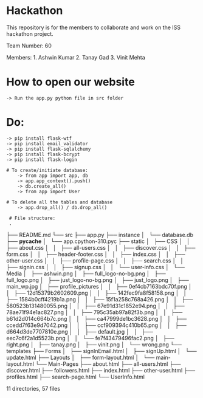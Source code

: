 # Hackathon
This repository is for the members to collaborate and work on the ISS hackathon project.

Team Number: 60

Members:
    1. Ashwin Kumar
    2. Tanay Gad
    3. Vinit Mehta

# How to open our website
    -> Run the app.py python file in src folder

# Do:
    -> pip install flask-wtf
    -> pip install email_validator
    -> pip install flask-sqlalchemy
    -> pip install flask-bcrypt
    -> pip install flask-login

    # To create/initiate database:
        -> from app import app, db
        -> app.app_context().push()
        -> db.create_all()
        -> from app import User

    # To delete all the tables and database
        -> app.drop_all() / db.drop_all()
        
     # File structure:
     .
├── README.md
└── src
    ├── app.py
    ├── instance
    │   └── database.db
    ├── __pycache__
    │   └── app.cpython-310.pyc
    ├── static
    │   ├── CSS
    │   │   ├── about.css
    │   │   ├── all-users.css
    │   │   ├── discover.css
    │   │   ├── form.css
    │   │   ├── header-footer.css
    │   │   ├── index.css
    │   │   ├── other-user.css
    │   │   ├── profile-page.css
    │   │   ├── search.css
    │   │   ├── signin.css
    │   │   ├── signup.css
    │   │   └── user-info.css
    │   └── Media
    │       ├── ashwin.png
    │       ├── full_logo-no-bg.png
    │       ├── full_logo.png
    │       ├── just_logo-no-bg.png
    │       ├── just_logo.png
    │       ├── main_wp.jpg
    │       ├── profile_pictures
    │       │   ├── 0ef4cb7163bdc70f.png
    │       │   ├── 12d15379b2602609.png
    │       │   ├── 142fec9fa8f58158.png
    │       │   ├── 1584b0cff4219b1a.png
    │       │   ├── 15f1a258c768a426.png
    │       │   ├── 580523b131480055.png
    │       │   ├── 67e91d31c1852e94.png
    │       │   ├── 78ae71f94e1ac827.png
    │       │   ├── 795c35ab97a82f3b.png
    │       │   ├── b61d2d014c664b7c.png
    │       │   ├── ca47999de1bc3628.png
    │       │   ├── ccedd7f63e9d7042.png
    │       │   ├── ccf909394c410b65.png
    │       │   ├── d664d3de7707810e.png
    │       │   ├── default.jpg
    │       │   ├── eec7c6f2a1d5523b.png
    │       │   └── fe7f43479496fac2.png
    │       ├── right.png
    │       ├── tanay.png
    │       ├── vinit.png
    │       └── wrong.png
    └── templates
        ├── Forms
        │   ├── signInEmail.html
        │   ├── signUp.html
        │   └── update.html
        ├── Layouts
        │   ├── form-layout.html
        │   └── main-layout.html
        └── Main-Pages
            ├── about.html
            ├── all-users.html
            ├── discover.html
            ├── followers.html
            ├── index.html
            ├── other-user.html
            ├── profiles.html
            ├── search-page.html
            └── UserInfo.html

11 directories, 57 files
